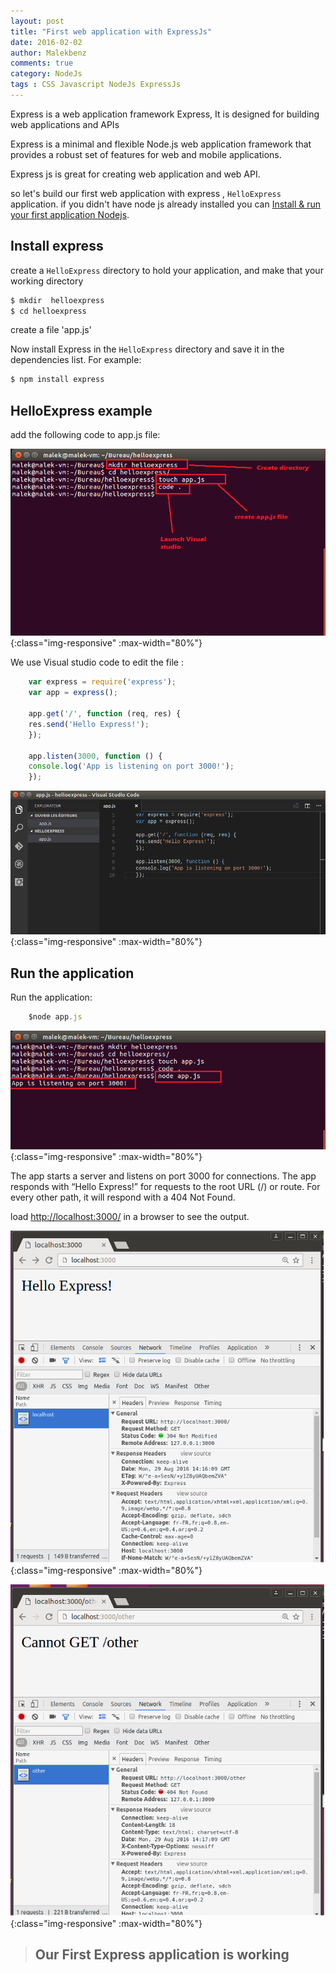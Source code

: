 ```yaml
---
layout: post
title: "First web application with ExpressJs"
date: 2016-02-02
author: Malekbenz
comments: true
category: NodeJs
tags : CSS Javascript NodeJs ExpressJs
---
```


Express is a web application framework Express, It is designed for building web applications and APIs
    
Express  is a minimal and flexible Node.js web application framework that provides a robust set of features for web and mobile applications.

Express js is great for creating web application and web API.

so let's build our first web application with express , `HelloExpress` application. if you didn't have node js already installed you can [Install & run your first application Nodejs](/blog/2015/12/22/install-run-your-first-application-nodejs).  

## Install express  


create a `HelloExpress` directory to hold your application, and make that your working directory

```javascript
$ mkdir  helloexpress
$ cd helloexpress
```
create a file 'app.js'

Now install Express in the `HelloExpress` directory and save it in the dependencies list. For example:

```javascript
$ npm install express
```

## HelloExpress example

add the following code to app.js file:

![CMD](/images/helloexpress/cmd.png){:class="img-responsive" :max-width="80%"}

We use Visual studio code to edit the file  :

```javascript
    var express = require('express');
    var app = express();

    app.get('/', function (req, res) {
    res.send('Hello Express!');
    });

    app.listen(3000, function () {
    console.log('App is listening on port 3000!');
    });
```

![vs code](/images/helloexpress/vscode.png){:class="img-responsive" :max-width="80%"}


## Run the application 
    
Run the application: 

```javascript
    $node app.js
```

![vs code](/images/helloexpress/launch.png){:class="img-responsive" :max-width="80%"}

The app starts a server and listens on port 3000 for connections. The app responds with “Hello Express!” for requests to the root URL (/) or route. For every other path, it will respond with a 404 Not Found.

load [http://localhost:3000/](http://localhost:3000/) in a browser to see the output.

![vs code](/images/helloexpress/web.png){:class="img-responsive" :max-width="80%"}

![vs code](/images/helloexpress/404.png){:class="img-responsive" :max-width="80%"}


>
> ## **Our First Express application is working**
>